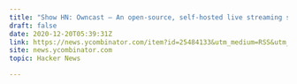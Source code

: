```yaml
---
title: "Show HN: Owncast – An open-source, self-hosted live streaming server"
draft: false
date: 2020-12-20T05:39:31Z
link: https://news.ycombinator.com/item?id=25484133&utm_medium=RSS&utm_source=hune
site: news.ycombinator.com
topic: Hacker News  

---
```

